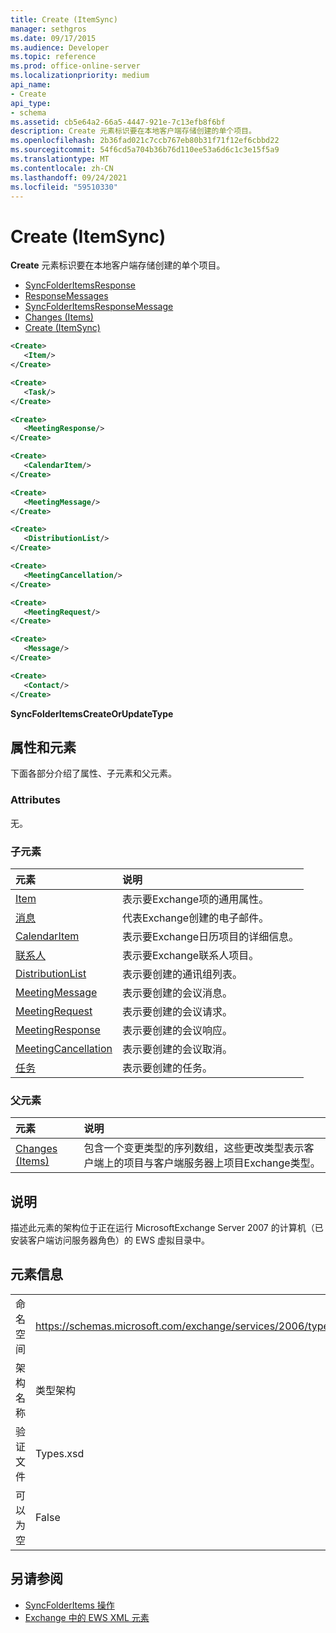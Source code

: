 ```yaml
---
title: Create (ItemSync)
manager: sethgros
ms.date: 09/17/2015
ms.audience: Developer
ms.topic: reference
ms.prod: office-online-server
ms.localizationpriority: medium
api_name:
- Create
api_type:
- schema
ms.assetid: cb5e64a2-66a5-4447-921e-7c13efb8f6bf
description: Create 元素标识要在本地客户端存储创建的单个项目。
ms.openlocfilehash: 2b36fad021c7ccb767eb80b31f71f12ef6cbbd22
ms.sourcegitcommit: 54f6cd5a704b36b76d110ee53a6d6c1c3e15f5a9
ms.translationtype: MT
ms.contentlocale: zh-CN
ms.lasthandoff: 09/24/2021
ms.locfileid: "59510330"
---
```

# <a name="create-itemsync"></a>Create (ItemSync)

**Create** 元素标识要在本地客户端存储创建的单个项目。 
  
- [SyncFolderItemsResponse](syncfolderitemsresponse.md) 
- [ResponseMessages](responsemessages.md) 
- [SyncFolderItemsResponseMessage](syncfolderitemsresponsemessage.md) 
- [Changes (Items)](changes-items.md) 
- [Create (ItemSync)](create-itemsync.md)
  
```xml
<Create>
   <Item/>
</Create>
```

```xml
<Create>
   <Task/> 
</Create>
```

```xml
<Create>
   <MeetingResponse/>
</Create>
```

```xml
<Create>
   <CalendarItem/>
</Create>
```

```xml
<Create>
   <MeetingMessage/>
</Create>
```

```xml
<Create>
   <DistributionList/>
</Create>
```

```xml
<Create>
   <MeetingCancellation/>
</Create>
```

```xml
<Create>
   <MeetingRequest/> 
</Create>
```

```xml
<Create>
   <Message/> 
</Create>
```

```xml
<Create>
   <Contact/> 
</Create>
```

**SyncFolderItemsCreateOrUpdateType**

## <a name="attributes-and-elements"></a>属性和元素

下面各部分介绍了属性、子元素和父元素。
  
### <a name="attributes"></a>Attributes

无。
  
### <a name="child-elements"></a>子元素

|**元素**|**说明**|
|:-----|:-----|
|[Item](item.md) <br/> |表示要Exchange项的通用属性。  <br/> |
|[消息](message-ex15websvcsotherref.md) <br/> |代表Exchange创建的电子邮件。  <br/> |
|[CalendarItem](calendaritem.md) <br/> |表示要Exchange日历项目的详细信息。  <br/> |
|[联系人](contact.md) <br/> |表示要Exchange联系人项目。  <br/> |
|[DistributionList](distributionlist.md) <br/> |表示要创建的通讯组列表。  <br/> |
|[MeetingMessage](meetingmessage.md) <br/> |表示要创建的会议消息。  <br/> |
|[MeetingRequest](meetingrequest.md) <br/> |表示要创建的会议请求。  <br/> |
|[MeetingResponse](meetingresponse.md) <br/> |表示要创建的会议响应。  <br/> |
|[MeetingCancellation](meetingcancellation.md) <br/> |表示要创建的会议取消。  <br/> |
|[任务](task.md) <br/> |表示要创建的任务。  <br/> |
   
### <a name="parent-elements"></a>父元素

|**元素**|**说明**|
|:-----|:-----|
|[Changes (Items)](changes-items.md) <br/> |包含一个变更类型的序列数组，这些更改类型表示客户端上的项目与客户端服务器上项目Exchange类型。  <br/> |
   
## <a name="remarks"></a>说明

描述此元素的架构位于正在运行 MicrosoftExchange Server 2007 的计算机（已安装客户端访问服务器角色）的 EWS 虚拟目录中。
  
## <a name="element-information"></a>元素信息

|||
|:-----|:-----|
|命名空间  <br/> |https://schemas.microsoft.com/exchange/services/2006/types  <br/> |
|架构名称  <br/> |类型架构  <br/> |
|验证文件  <br/> |Types.xsd  <br/> |
|可以为空  <br/> |False  <br/> |
   
## <a name="see-also"></a>另请参阅

- [SyncFolderItems 操作](syncfolderitems-operation.md)
- [Exchange 中的 EWS XML 元素](ews-xml-elements-in-exchange.md)

